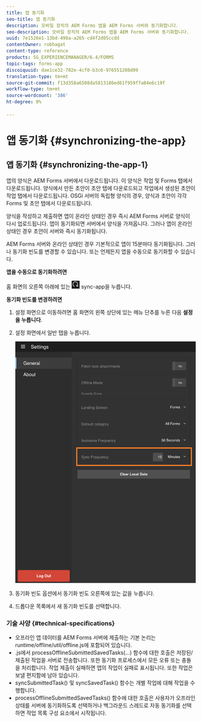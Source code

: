 ```yaml
---
title: 앱 동기화
seo-title: 앱 동기화
description: 모바일 장치의 AEM Forms 앱을 AEM Forms 서버와 동기화합니다.
seo-description: 모바일 장치의 AEM Forms 앱을 AEM Forms 서버와 동기화합니다.
uuid: 7e1526e1-13bd-498a-a265-cd4f2d05ccdd
contentOwner: robhagat
content-type: reference
products: SG_EXPERIENCEMANAGER/6.4/FORMS
topic-tags: forms-app
discoiquuid: dae1ce32-702e-4cf0-b3c6-976551208d09
translation-type: tm+mt
source-git-commit: f13d358a6508da5813186ed61f959f7a84e6c19f
workflow-type: tm+mt
source-wordcount: '386'
ht-degree: 0%

---
```



# 앱 동기화 {#synchronizing-the-app}

## 앱 동기화 {#synchronizing-the-app-1}

앱의 양식은 AEM Forms 서버에서 다운로드됩니다. 이 양식은 작업 및 Forms 탭에서 다운로드됩니다. 양식에서 만든 초안이 초안 탭에 다운로드되고 작업에서 생성된 초안이 작업 탭에서 다운로드됩니다. OSGi 서버의 독립형 양식의 경우, 양식과 초안이 각각 Forms 및 초안 탭에서 다운로드됩니다.

양식을 작성하고 제출하면 앱이 온라인 상태인 경우 즉시 AEM Forms 서버로 양식이 다시 업로드됩니다. 앱이 동기화되면 서버에서 양식을 가져옵니다. 그러나 앱이 온라인 상태인 경우 초안이 서버와 즉시 동기화됩니다.

AEM Forms 서버와 온라인 상태인 경우 기본적으로 앱이 15분마다 동기화됩니다. 그러나 동기화 빈도를 변경할 수 있습니다. 또는 언제든지 앱을 수동으로 동기화할 수 있습니다.

**앱을 수동으로 동기화하려면**

홈 화면의 오른쪽 아래에 있는 ![동기화 단추](assets/sync-app.png) sync-app을 누릅니다.

**동기화 빈도를 변경하려면**

1. 설정 화면으로 이동하려면 홈 화면의 왼쪽 상단에 있는 메뉴 단추를 누른 다음 **설정을 누릅니다**.
1. 설정 화면에서 일반 탭을 누릅니다.

   ![일반 설정 창의 동기화 빈도 설정](assets/gen-settings-1.png)

1. 동기화 빈도 옵션에서 동기화 빈도 오른쪽에 있는 값을 누릅니다.
1. 드롭다운 목록에서 새 동기화 빈도를 선택합니다.

### 기술 사양 {#technical-specifications}

* 오프라인 앱 데이터를 AEM Forms 서버에 제출하는 기본 논리는 runtime/offline/util/offline.js에 포함되어 있습니다.
* .js에서 processOfflineSubmittedSavedTasks(...) 함수에 대한 호출은 저장된/제출된 작업을 서버로 전송합니다. 또한 동기화 프로세스에서 모든 오류 또는 충돌을 처리합니다. 작업 제출이 실패하면 앱의 작업이 실패로 표시됩니다. 또한 작업은 보낼 편지함에 남아 있습니다.
* syncSubmittedTask() 및 syncSavedTask() 함수는 개별 작업에 대해 작업을 수행합니다.
* processOfflineSubmittedSavedTasks() 함수에 대한 호출은 사용자가 오프라인 상태를 서버에 동기화하도록 선택하거나 백그라운드 스레드로 자동 동기화를 선택하면 작업 목록 구성 요소에서 시작됩니다.


